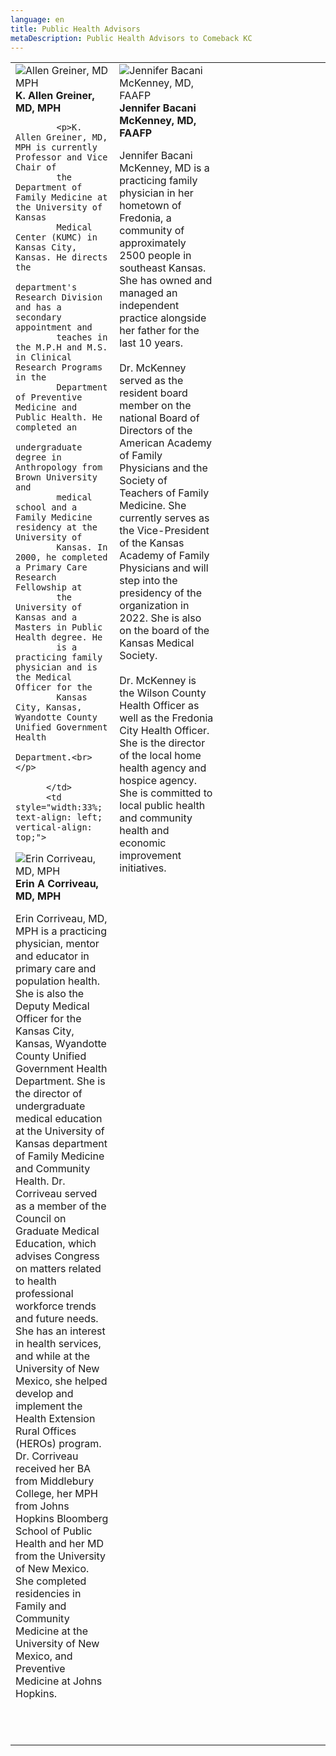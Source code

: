 ```yaml
---
language: en
title: Public Health Advisors
metaDescription: Public Health Advisors to Comeback KC
---
```

<table style="table-layout:fixed" border="0">
      <tbody>
        <tr>
          <td style="width:33%; text-align:left; vertical-align: top;">
<img src="https://www.comebackkc.com/uploads/agreiner_re.jpg"
              alt="Allen Greiner, MD MPH"><br>
            <strong>K. Allen Greiner, MD, MPH</strong>
            
            <p>K. Allen Greiner, MD, MPH is currently Professor and Vice Chair of
            the Department of Family Medicine at the University of Kansas
            Medical Center (KUMC) in Kansas City, Kansas. He directs the
            department's Research Division and has a secondary appointment and
            teaches in the M.P.H and M.S. in Clinical Research Programs in the
            Department of Preventive Medicine and Public Health. He completed an
            undergraduate degree in Anthropology from Brown University and
            medical school and a Family Medicine residency at the University of
            Kansas. In 2000, he completed a Primary Care Research Fellowship at
            the University of Kansas and a Masters in Public Health degree. He
            is a practicing family physician and is the Medical Officer for the
            Kansas City, Kansas, Wyandotte County Unified Government Health
            Department.<br></p>
        
          </td>
          <td style="width:33%; text-align: left; vertical-align: top;">
<img src="https://www.comebackkc.com/uploads/ecorriveau_re.jpg"
              alt="Erin Corriveau, MD, MPH"><br>
            <strong>Erin A Corriveau, MD, MPH</strong><br>
 <p>Erin Corriveau, MD, MPH is a practicing physician, mentor and educator in primary care and population health. She is also the Deputy Medical Officer for the Kansas City, Kansas, Wyandotte County Unified Government Health Department.  She is the director of undergraduate medical education at the University of Kansas department of Family Medicine and Community Health. Dr. Corriveau served as a member of the Council on Graduate Medical Education, which advises Congress on matters related to health professional workforce trends and future needs. She has an interest in health services, and while at the University of New Mexico, she helped develop and implement the Health Extension Rural Offices (HEROs) program. Dr. Corriveau received her BA from Middlebury College, her MPH from Johns Hopkins Bloomberg School of Public Health and her MD from the University of New Mexico. She completed residencies in Family and Community Medicine at the University of New Mexico, and Preventive Medicine at Johns Hopkins. </p>          

</td>
          <td style="width:33%; text-align: left; vertical-align: top;">
<img src="https://www.comebackkc.com/uploads/JBMcKenney_re.jpg" alt="Jennifer Bacani McKenney, MD, FAAFP"><br>
            <strong>Jennifer Bacani McKenney, MD, FAAFP</strong>
            <br>
            <p>Jennifer Bacani McKenney, MD is a practicing family physician in her
            hometown of Fredonia, a community of approximately 2500 people in
            southeast Kansas. She has owned and managed an independent practice
            alongside her father for the last 10 years.<br>
            <br>
            Dr. McKenney served as the resident board member on the national
            Board of Directors of the American Academy of Family Physicians and
            the Society of Teachers of Family Medicine. She currently serves as
            the Vice-President of the Kansas Academy of Family<br>
            Physicians and will step into the presidency of the organization in
            2022. She is also on the board of the Kansas Medical Society.<br>
            <br>
            Dr. McKenney is the Wilson County Health Officer as well as the
            Fredonia City Health Officer. She is the director of the local home health agency and hospice agency.
            She is committed to local public health and community health and
            economic improvement initiatives.</p>

</td>
        </tr>
        <tr>
          <td><br>
          </td>
          <td><br>
          </td>
          <td><br>
          </td>
        </tr>
        <tr>
          <td><br>
          </td>
          <td><br>
          </td>
          <td><br>
          </td>
        </tr>
      </tbody>
    </table>